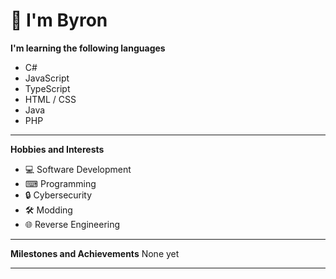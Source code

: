# 👋 I'm Byron

**I'm learning the following languages**
- C#
- JavaScript
- TypeScript
- HTML / CSS
- Java
- PHP
  
***

**Hobbies and Interests**
- 💻 Software Development
- ⌨ Programming
- 🔒 Cybersecurity
- 🛠 Modding
- 🌐 Reverse Engineering


***

**Milestones and Achievements**
None yet

***


<!--
- 🔭 I’m currently working on ...
- 🌱 I’m currently learning ...
- 👯 I’m looking to collaborate on ...
- 🤔 I’m looking for help with ...
- 💬 Ask me about ...
- 📫 How to reach me: ...
- 😄 Pronouns: ...
- ⚡ Fun fact: ...
-->
